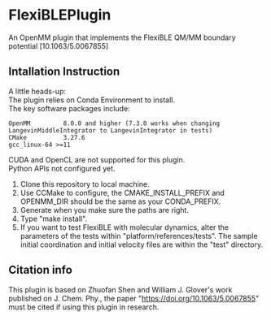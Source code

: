 # FlexiBLEPlugin
An OpenMM plugin that implements the FlexiBLE QM/MM boundary potential [10.1063/5.0067855]

## Intallation Instruction
A little heads-up:  
The plugin relies on Conda Environment to install.  
The key software packages include: 

    OpenMM         8.0.0 and higher (7.3.0 works when changing LangevinMiddleIntegrator to LangevinIntegrator in tests) 
    CMake          3.27.6  
    gcc_linux-64 >=11  

CUDA and OpenCL are not supported for this plugin.  
Python APIs not configured yet. 

1. Clone this repository to local machine. 
2. Use CCMake to configure, the CMAKE_INSTALL_PREFIX and OPENMM_DIR should be the same as your CONDA_PREFIX.
3. Generate when you make sure the paths are right.
4. Type "make install". 
5. If you want to test FlexiBLE with molecular dynamics, alter the parameters of the tests within "platform/references/tests". The sample initial coordination and initial velocity files are within the "test" directory. 

## Citation info
This plugin is based on Zhuofan Shen and William J. Glover's work published on J. Chem. Phy., the paper "https://doi.org/10.1063/5.0067855" must be cited if using this plugin in research. 



